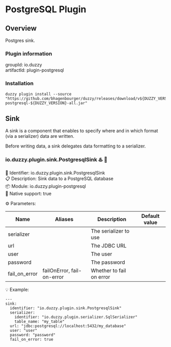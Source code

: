 # PostgreSQL Plugin

## Overview
Postgres sink.

### Plugin information
groupId: io.duzzy  
artifactId: plugin-postgresql

### Installation
```
duzzy plugin install --source "https://github.com/bhagenbourger/duzzy/releases/download/v${DUZZY_VERSION}/plugin-postgresql-${DUZZY_VERSION}-all.jar"
```

## Sink
A sink is a component that enables to specify where and in which format (via a serializer) data are written.

Before writing data, a sink delegates data formatting to a serializer.

### io.duzzy.plugin.sink.PostgresqlSink ♨️ 🧬
🔑 Identifier: io.duzzy.plugin.sink.PostgresqlSink  
📋 Description: Sink data to a PostgreSQL database  
📦 Module: io.duzzy.plugin-postgresql  
🧬 Native support: true

⚙️ Parameters:

| Name | Aliases | Description | Default value |
| --- | --- | --- | --- |
| serializer |  | The serializer to use |  |
| url |  | The JDBC URL |  |
| user |  | The user |  |
| password |  | The password |  |
| fail_on_error | failOnError, fail-on-error | Whether to fail on error |  |  

💡 Example:
```
---
sink:
  identifier: "io.duzzy.plugin.sink.PostgresqlSink"
  serializer:
    identifier: "io.duzzy.plugin.serializer.SqlSerializer"
    table_name: "my_table"
  url: "jdbc:postgresql://localhost:5432/my_database"
  user: "user"
  password: "password"
  fail_on_error: true
```
